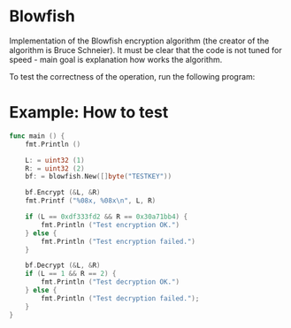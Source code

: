 # Blowfish

Implementation of the Blowfish encryption algorithm (the creator of the algorithm is Bruce Schneier).
It must be clear that the code is not tuned for speed - main goal is explanation how works the algorithm.

To test the correctness of the operation, run the following program:
# Example: How to test

```Go
func main () {
    fmt.Println ()

    L: = uint32 (1)
    R: = uint32 (2)
    bf: = blowfish.New([]byte("TESTKEY"))

    bf.Encrypt (&L, &R)
    fmt.Printf ("%08x, %08x\n", L, R)

    if (L == 0xdf333fd2 && R == 0x30a71bb4) {
        fmt.Println ("Test encryption OK.")
    } else {
        fmt.Println ("Test encryption failed.")
    }

    bf.Decrypt (&L, &R)
    if (L == 1 && R == 2) {
        fmt.Println ("Test decryption OK.")
    } else {
        fmt.Println ("Test decryption failed.");
    }
}
```
